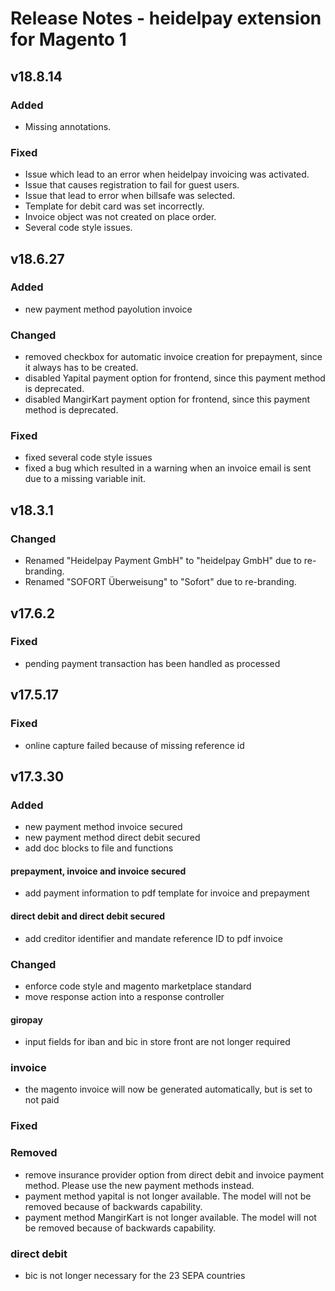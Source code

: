 # Release Notes - heidelpay extension for Magento 1

## v18.8.14

### Added
- Missing annotations.

### Fixed
- Issue which lead to an error when heidelpay invoicing was activated. 
- Issue that causes registration to fail for guest users.
- Issue that lead to error when billsafe was selected.
- Template for debit card was set incorrectly.
- Invoice object was not created on place order.
- Several code style issues.

## v18.6.27

### Added
- new payment method payolution invoice

### Changed
- removed checkbox for automatic invoice creation for prepayment, since it always has to be created.
- disabled Yapital payment option for frontend, since this payment method is deprecated.
- disabled MangirKart payment option for frontend, since this payment method is deprecated.

### Fixed
- fixed several code style issues
- fixed a bug which resulted in a warning when an invoice email is sent due to a missing variable init.

## v18.3.1

### Changed
- Renamed "Heidelpay Payment GmbH" to "heidelpay GmbH" due to re-branding.
- Renamed "SOFORT Überweisung" to "Sofort" due to re-branding.

## v17.6.2

### Fixed
 - pending payment transaction has been handled as processed

## v17.5.17

### Fixed
 - online capture failed because of missing reference id

## v17.3.30

### Added
- new payment method invoice secured
- new payment method direct debit secured
- add doc blocks to file and functions
#### prepayment, invoice and invoice secured
- add payment information to pdf template for invoice and prepayment
#### direct debit and direct debit secured
- add creditor identifier and mandate reference ID to pdf invoice 

### Changed
 - enforce code style and magento marketplace standard
 - move response action into a response controller   
#### giropay
- input fields for iban and bic in store front are not longer required
### invoice
 - the magento invoice will now be generated automatically, but is set to not paid
### Fixed

### Removed
 - remove insurance provider option from direct debit and invoice payment method. Please use the new payment methods instead.
 - payment method yapital is not longer available. The model will not be removed because of backwards capability.
 - payment method MangirKart is not longer available. The model will not be removed because of backwards capability.
 ### direct debit
  -  bic is not longer necessary for the 23 SEPA countries